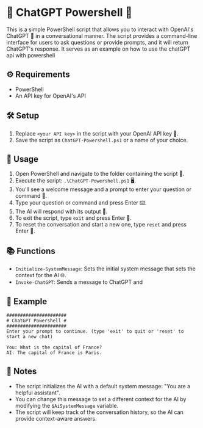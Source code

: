 # 🤖 ChatGPT Powershell 🚀

This is a simple PowerShell script that allows you to interact with OpenAI's ChatGPT 🧠 in a conversational manner. The script provides a command-line interface for users to ask questions or provide prompts, and it will return ChatGPT's response.
It serves as an example on how to use the chatGPT api with powershell

## ⚙️ Requirements

- PowerShell
- An API key for OpenAI's API

## 🛠️ Setup

1. Replace `<your API key>` in the script with your OpenAI API key 🔑.
2. Save the script as `ChatGPT-Powershell.ps1` or a name of your choice.

## 🚀 Usage

1. Open PowerShell and navigate to the folder containing the script 📁.
2. Execute the script: `.\ChatGPT-Powershell.ps1` 🖥️.
3. You'll see a welcome message and a prompt to enter your question or command 🎤.
4. Type your question or command and press Enter ⌨️.
5. The AI will respond with its output 💬.
6. To exit the script, type `exit` and press Enter 🚪.
7. To reset the conversation and start a new one, type `reset` and press Enter 🔄.

## 📚 Functions

- `Initialize-SystemMessage`: Sets the initial system message that sets the context for the AI 🌐.
- `Invoke-ChatGPT`: Sends a message to ChatGPT and

## 📖 Example

```plaintext
######################
# ChatGPT Powershell #
######################
Enter your prompt to continue. (type 'exit' to quit or 'reset' to start a new chat)

You: What is the capital of France?
AI: The capital of France is Paris.
```

## 📝 Notes

- The script initializes the AI with a default system message: "You are a helpful assistant".
- You can change this message to set a different context for the AI by modifying the `$AiSystemMessage` variable.
- The script will keep track of the conversation history, so the AI can provide context-aware answers.